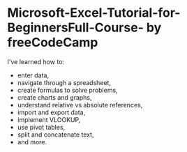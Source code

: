 # Microsoft-Excel-Tutorial-for-BeginnersFull-Course- by freeCodeCamp

I've learned how to:

- enter data, 
- navigate through a spreadsheet, 
- create formulas to solve problems, 
- create charts and graphs, 
- understand relative vs absolute references, 
- import and export data, 
- implement VLOOKUP, 
- use pivot tables, 
- split and concatenate text,  
- and more.
